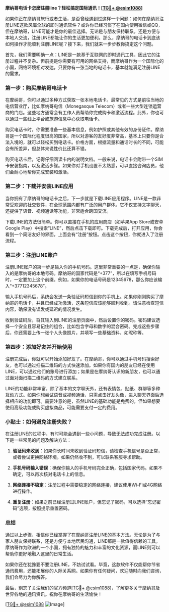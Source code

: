 **摩纳哥电话卡怎麽註冊line？轻松搞定国际通讯！[[TG💪+ @esim1088](https://t.me/s/esim1088)]**

如果你正在摩纳哥旅行或者生活，是否曾经遇到过这样一个问题：如何在摩纳哥注册LINE这款风靡全球的即时通讯软件？或许你已经习惯了在国内使用微信或QQ，但在摩纳哥，LINE可能才是你的最佳选择。无论是与朋友保持联系，还是方便与本地人交流，注册LINE都能让你的生活更加便利。那么，摩纳哥的电话卡到底该如何操作才能顺利注册LINE呢？接下来，我们就来一步步教你搞定这个问题。

首先，我们需要明确一点：LINE是一款基于互联网的即时通讯工具，因此它的注册过程并不复杂。但前提是你需要有可用的网络支持，而摩纳哥作为一个国际化的小国，网络环境相对发达，只要你有一张当地的电话卡，基本就能满足注册LINE的需求。

### 第一步：购买摩纳哥电话卡

在摩纳哥，你可以通过多种方式获取一张本地电话卡。最常见的方式是前往当地的电信营业厅，比如摩纳哥电信（Monegasque Telecom）或者一些大型连锁运营商的门店。这些地方通常会有工作人员帮助你完成购卡和激活流程。此外，你也可以通过一些线上平台或旅游信息中心获取电话卡。

购买电话卡时，你需要准备一些基本信息，例如护照或其他有效的身份证件。摩纳哥是一个国际化程度很高的国家，所以对游客的友好度非常高，基本上只要你是合法入境的，就可以轻松买到电话卡。价格方面，根据流量和通话时长的不同，可能会有所差异，但总体来说性价比还算不错。

购买电话卡后，记得仔细阅读卡内的说明文档。一般来说，电话卡会附带一个SIM卡安装指南，以及激活步骤。如果你对手机设置不太熟悉，可以直接咨询店员，他们会耐心地帮你完成安装和激活。

### 第二步：下载并安装LINE应用

当你拥有了摩纳哥的电话卡之后，下一步就是下载LINE应用程序。LINE是一款非常受欢迎的社交软件，在全球范围内都有广泛的用户群体。它不仅支持文字聊天，还提供了语音、视频通话等功能，非常适合跨国交流。

下载LINE的方法很简单。你可以直接在手机的应用商店（如苹果App Store或安卓Google Play）中搜索“LINE”，然后点击下载即可。下载完成后，打开应用，你会看到一个简洁友好的界面，上面会有“注册”按钮。点击这个按钮，你就进入了注册流程。

### 第三步：注册LINE账户

注册LINE账户的第一步是输入你的手机号码。这里非常重要的一点是，确保你输入的是摩纳哥的本地号码。摩纳哥的国家代码是“+377”，所以在填写手机号码时，一定要加上这个前缀。例如，如果你的电话号码是12345678，那么你应该输入“+37712345678”。

输入手机号码后，系统会发送一条验证码短信到你的手机上。如果你刚刚购买了摩纳哥的电话卡，并且已经成功激活，这条短信应该能够顺利收到。请注意检查短信内容，确保没有误发或延迟的情况发生。

收到验证码后，将其输入到LINE的注册页面中，然后设置你的密码。密码建议选择一个安全且容易记住的组合，比如包含字母和数字的混合密码。完成这些步骤后，你还需要上传一张个人头像照片，并填写一些基础资料，如昵称等。

### 第四步：添加好友并开始使用

注册完成后，你就可以开始添加好友了。在摩纳哥，你可以通过手机号码搜索好友，也可以通过扫描二维码的方式快速添加。如果你有国内的朋友已经在使用LINE，可以通过他们的账号进行添加；如果是在摩纳哥认识的新朋友，也可以通过面对面扫描二维码的方式建立联系。

LINE的功能非常丰富，除了基本的文字聊天外，还有表情包、贴纸、群聊等多种互动方式。如果你想尝试语音或视频通话，只需点击好友头像，进入聊天界面后选择相应的功能即可。需要注意的是，虽然LINE的基础功能是免费的，但如果想要使用高级功能或购买虚拟商品，可能需要支付一定的费用。

### 小贴士：如何避免注册失败？

在注册LINE的过程中，有时可能会遇到一些小问题，导致无法成功完成注册。以下是一些常见的问题及解决方法：

1. **验证码未收到**：如果你长时间未收到验证码短信，请检查手机信号是否正常，或者尝试更换网络环境。如果仍然收不到，可以联系客服寻求帮助。
   
2. **手机号码输入错误**：确保你输入的手机号码完全正确，包括国家代码。如果不确定，可以再次核对电话卡上的信息。

3. **网络连接不稳定**：注册过程中需要稳定的网络连接，建议使用Wi-Fi或4G网络进行操作。

4. **重复注册**：如果之前已经注册过LINE账户，但忘记了密码，可以选择“忘记密码”选项，按照提示重置密码。

### 总结

通过以上步骤，相信你已经掌握了在摩纳哥注册LINE的基本方法。无论是为了与家人朋友保持联系，还是方便与本地居民沟通，LINE都是一款值得信赖的工具。摩纳哥作为欧洲的一个小国，拥有独特的魅力和丰富的文化资源，而LINE则可以帮助你更好地融入这里的日常生活。

如果你还在犹豫要不要注册LINE，不妨试试看。毕竟，这款软件不仅能帮你节省通讯费用，还能拓展你的人际关系网。如果你有任何疑问，欢迎随时向我们咨询，我们会尽力为你解答。

最后，别忘了关注我们的官方频道[[TG💪+ @esim1088](https://t.me/s/esim1088)]，了解更多关于摩纳哥及世界各地的通讯资讯。祝你在摩纳哥的生活愉快！

[[TG💪+ @esim1088](https://t.me/s/esim1088) ![Image](https://i.postimg.cc/4NQfJmqS/Snipaste-2025-05-13-00-14-12.png)]